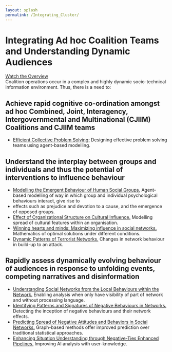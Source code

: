 ```yaml
---
layout: splash
permalink: /Integrating_Cluster/
---
```


# Integrating Ad hoc Coalition Teams and Understanding Dynamic Audiences

[Watch the Overview](https://ibm.box.com/s/hfdz9bsn6egtvotwzbj2ygcxz2muvtsj)<br>
Coalition operations occur in a complex and highly dynamic socio-technical information environment. Thus, there
is a need to:

##	Achieve rapid cognitive co-ordination amongst ad hoc Combined, Joint, Interagency, Intergovernmental and Multinational (CJIIM) Coalitions and CJIIM teams
* [Efficient Collective Problem Solving:](/3b02/)
  Designing effective problem solving teams using agent-based modelling.  

##	Understand the interplay between groups and individuals and thus the potential of interventions to influence behaviour 
* [Modelling the Emergent Behaviour of Human Social Groups.](/3c01/)
  Agent-based modelling of way in which group and individual psychological behaviours interact, give rise to
* effects such as prejudice and devotion to a cause, and the emergence of opposed groups. 
* [Effect of Organizational Structure on Cultural Influence.](/3b03/)
  Modelling spread of cultural features within an organisation.                                    
* [Winning hearts and minds: Maximizing influence in social networks.](/3b01/)
  Mathematics of optimal solutions under different conditions. 
* [Dynamic Patterns of Terrorist Networks.](/3a10/)
  Changes in network behaviour in build-up to an attack. 

##	Rapidly assess dynamically evolving behaviour of audiences in response to unfolding events, competing narratives and disinformation
* [Understanding Social Networks from the Local Behaviours within the Network.](/3a03/)
  Enabling analysis when only have visibility of part of network and without processing language. 
* [Identifying Patterns and Signatures of Negative Behaviours in Networks.](/3a05/)
  Detecting the inception of negative behaviours and their network effects. 
* [Predicting Spread of Negative Attitudes and Behaviors in Social Networks.](/3a06/)
  Graph-based methods offer improved prediction over traditional statistical approaches. 
* [Enhancing Situation Understanding through Negative-Ties Enhanced Pipelines.](/3a13/)
  Improving AI analysis with user-knowledge. 
